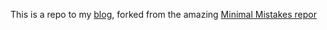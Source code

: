 This is a repo to my [blog](jytan17.github.io), forked from the amazing [Minimal Mistakes repor](https://mmistakes.github.io/minimal-mistakes/docs/quick-start-guide/)
